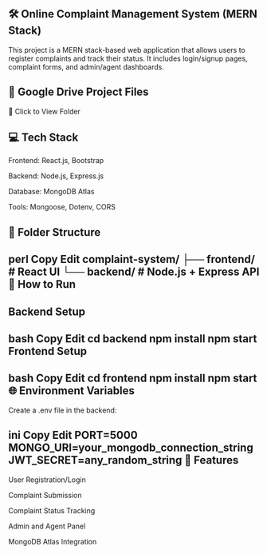🛠️ Online Complaint Management System (MERN Stack)
--
This project is a MERN stack-based web application that allows users to register complaints and track their status. It includes login/signup pages, complaint forms, and admin/agent dashboards.

🔗 Google Drive Project Files
--
📁 Click to View Folder

💻 Tech Stack
--
Frontend: React.js, Bootstrap

Backend: Node.js, Express.js

Database: MongoDB Atlas

Tools: Mongoose, Dotenv, CORS

📁 Folder Structure
--
perl
Copy
Edit
complaint-system/
├── frontend/     # React UI
└── backend/      # Node.js + Express API
🚀 How to Run
--
Backend Setup
--

bash
Copy
Edit
cd backend
npm install
npm start
Frontend Setup
--

bash
Copy
Edit
cd frontend
npm install
npm start
🌐 Environment Variables
--
Create a .env file in the backend:

ini
Copy
Edit
PORT=5000
MONGO_URI=your_mongodb_connection_string
JWT_SECRET=any_random_string
📌 Features
--
User Registration/Login

Complaint Submission

Complaint Status Tracking

Admin and Agent Panel

MongoDB Atlas Integration
